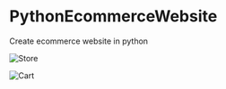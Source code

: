 # PythonEcommerceWebsite
Create ecommerce website in python


![Store](https://user-images.githubusercontent.com/81771773/118464955-d9709980-b71a-11eb-8a86-8e519667ca9a.PNG)


![Cart](https://user-images.githubusercontent.com/81771773/118464963-dc6b8a00-b71a-11eb-97f0-7318c9ed9932.PNG)
